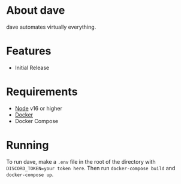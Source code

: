 # About dave
dave automates virtually everything.

# Features
* Initial Release

# Requirements
- [Node](https://nodejs.org/en/download/current/) v16 or higher 
- [Docker](https://www.docker.com/)
- Docker Compose


# Running
To run dave, make a `.env` file in the root of the directory with `DISCORD_TOKEN=your token here`. Then run `docker-compose build` and `docker-compose up`.
